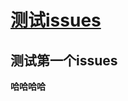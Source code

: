 # [测试issues](https://github.com/mylydg/gitblog/issues/1)

测试第一个issues
---------------------------
**哈哈哈哈**